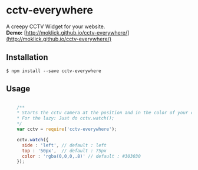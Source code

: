 cctv-everywhere
===============

A creepy CCTV Widget for your website.  
**Demo:** [http://moklick.github.io/cctv-everywhere/](http://moklick.github.io/cctv-everywhere/)

## Installation

```
$ npm install --save cctv-everywhere
```

## Usage

```js

    /**
    * Starts the cctv camera at the position and in the color of your choice.
    * For the lazy: Just do cctv.watch();
    */
    var cctv = require('cctv-everywhere');

    cctv.watch({
      side : 'left', // default : left
      top : '50px',  // default : 75px
      color : 'rgba(0,0,0,.8)' // default : #303030
    });
    
```
